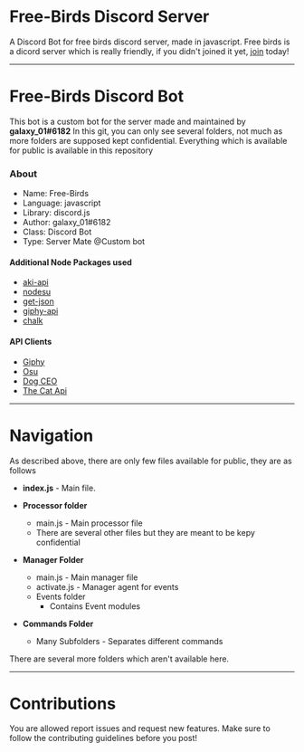 # Free-Birds Discord Server
A Discord Bot for free birds discord server, made in javascript. 
Free birds is a dicord server which is really friendly, if you didn't joined it yet, [join](https://dsc.gg/free-birds) today!  
***
# Free-Birds Discord Bot
This bot is a custom bot for the server made and maintained by **galaxy_01#6182**
In this git, you can only see several folders, not much as more folders are supposed kept confidential. Everything which is available for public is available in this repository 

### About
 - Name: Free-Birds
 - Language: javascript 
 - Library: discord.js
 - Author: galaxy_01#6182
 - Class: Discord Bot
 - Type: Server Mate @Custom bot

#### Additional Node Packages used
 - [aki-api](https://npmjs.org/packages/aki-api)
 - [nodesu](https://npmjs.org/packages/nodesu)
 - [get-json](https://npmjs.org/packages/get-json)
 - [giphy-api](https://npmjs.org/packages/giphy-api)
 - [chalk](https://npmjs.org/packages/chalk)

#### API Clients

 - [Giphy](https://developer.giphy.com)
 - [Osu](https://osu.ppy.sh/p/api)
 - [Dog CEO](https://dog.ceo)
 - [The Cat Api](https://thecatapi.com)

*** 
# Navigation 
 As described above, there are only few files available for public, they are as follows

   - **index.js** - Main file. 
 
   - **Processor folder**
      - main.js - Main processor file
      - There are several other files but they are meant to be kepy confidential 
  
   - **Manager Folder**
       - main.js - Main manager file
       - activate.js - Manager agent for events
       - Events folder
         - Contains Event modules
  
   - **Commands Folder**
     - Many Subfolders - Separates different commands
   
 There are several more folders which aren't available here.

***
# Contributions 

You are allowed report issues and request new features. Make sure to follow the contributing guidelines before you post!
